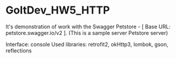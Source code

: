 # GoItDev_HW5_HTTP

It's demonstration of work with the Swagger Petstore - [ Base URL: petstore.swagger.io/v2 ]. (This is a sample server Petstore server)

Interface: console
Used libraries: retrofit2, okHttp3, lombok, gson, reflections
